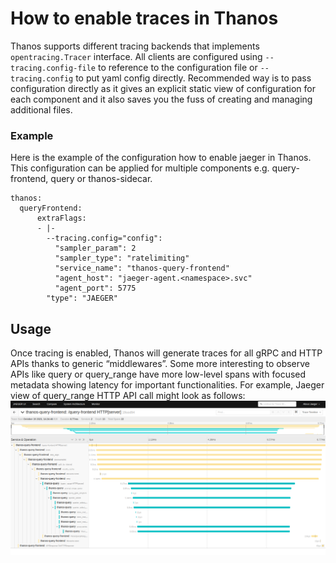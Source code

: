# How to enable traces in Thanos
Thanos supports different tracing backends that implements `opentracing.Tracer` interface. All clients are configured using `--tracing.config-file` to reference to the configuration file or `--tracing.config` to put yaml config directly. Recommended way is to pass configuration directly as it gives an explicit static view of configuration for each component and it also saves you the fuss of creating and managing additional files.

### Example
Here is the example of the configuration how to enable jaeger in Thanos. This configuration can be applied for multiple components e.g. query-frontend, query or thanos-sidecar.

```
thanos:
  queryFrontend:
      extraFlags:
      - |-
        --tracing.config="config":
          "sampler_param": 2
          "sampler_type": "ratelimiting"
          "service_name": "thanos-query-frontend"
          "agent_host": "jaeger-agent.<namespace>.svc"
          "agent_port": 5775
        "type": "JAEGER"
```

## Usage
Once tracing is enabled, Thanos will generate traces for all gRPC and HTTP APIs thanks to generic “middlewares”. Some more interesting to observe APIs like query or query_range have more low-level spans with focused metadata showing latency for important functionalities. For example, Jaeger view of  query_range HTTP API call might look as follows:
![Jaeger-example](./images/jaeger.png)
